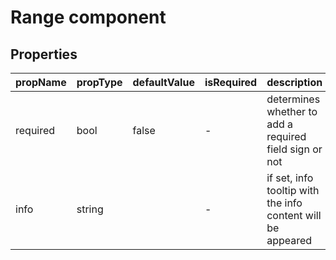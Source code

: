 # Range component


## Properties

| propName | propType | defaultValue | isRequired | description |
|----------|----------|--------------|------------|-------------|
| required | bool | false | - | determines whether to add a required field sign or not  |
| info     | string   |              | -          | if set, info tooltip with the info content will be appeared |
